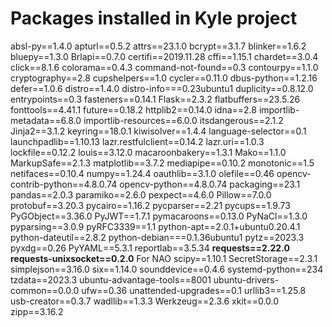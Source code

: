 # Packages installed in Kyle project

absl-py==1.4.0
apturl==0.5.2
attrs==23.1.0
bcrypt==3.1.7
blinker==1.6.2
bluepy==1.3.0
Brlapi==0.7.0
certifi==2019.11.28
cffi==1.15.1
chardet==3.0.4
click==8.1.6
colorama==0.4.3
command-not-found==0.3
contourpy==1.1.0
cryptography==2.8
cupshelpers==1.0
cycler==0.11.0
dbus-python==1.2.16
defer==1.0.6
distro==1.4.0
distro-info===0.23ubuntu1
duplicity==0.8.12.0
entrypoints==0.3
fasteners==0.14.1
Flask==2.3.2
flatbuffers==23.5.26
fonttools==4.41.1
future==0.18.2
httplib2==0.14.0
idna==2.8
importlib-metadata==6.8.0
importlib-resources==6.0.0
itsdangerous==2.1.2
Jinja2==3.1.2
keyring==18.0.1
kiwisolver==1.4.4
language-selector==0.1
launchpadlib==1.10.13
lazr.restfulclient==0.14.2
lazr.uri==1.0.3
lockfile==0.12.2
louis==3.12.0
macaroonbakery==1.3.1
Mako==1.1.0
MarkupSafe==2.1.3
matplotlib==3.7.2
mediapipe==0.10.2
monotonic==1.5
netifaces==0.10.4
numpy==1.24.4
oauthlib==3.1.0
olefile==0.46
opencv-contrib-python==4.8.0.74
opencv-python==4.8.0.74
packaging==23.1
pandas==2.0.3
paramiko==2.6.0
pexpect==4.6.0
Pillow==7.0.0
protobuf==3.20.3
pycairo==1.16.2
pycparser==2.21
pycups==1.9.73
PyGObject==3.36.0
PyJWT==1.7.1
pymacaroons==0.13.0
PyNaCl==1.3.0
pyparsing==3.0.9
pyRFC3339==1.1
python-apt==2.0.1+ubuntu0.20.4.1
python-dateutil==2.8.2
python-debian===0.1.36ubuntu1
pytz==2023.3
pyxdg==0.26
PyYAML==5.3.1
reportlab==3.5.34
**requests==2.22.0**
**requests-unixsocket==0.2.0** For NAO
scipy==1.10.1
SecretStorage==2.3.1
simplejson==3.16.0
six==1.14.0
sounddevice==0.4.6
systemd-python==234
tzdata==2023.3
ubuntu-advantage-tools==8001
ubuntu-drivers-common==0.0.0
ufw==0.36
unattended-upgrades==0.1
urllib3==1.25.8
usb-creator==0.3.7
wadllib==1.3.3
Werkzeug==2.3.6
xkit==0.0.0
zipp==3.16.2

